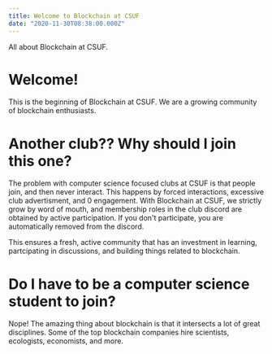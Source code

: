 ```yaml
---
title: Welcome to Blockchain at CSUF
date: "2020-11-30T08:38:00.000Z"
---
```


All about Blockchain at CSUF.

<!-- more -->

# Welcome!

This is the beginning of Blockchain at CSUF. We are a growing community of blockchain enthusiasts. 

# Another club?? Why should I join this one?

The problem with computer science focused clubs at CSUF is that people join, and then never interact. This happens by forced interactions, excessive club advertisment, and 0 engagement. With Blockchain at CSUF, we strictly grow by word of mouth, and membership roles in the club discord are obtained by active participation. If you don't participate, you are automatically removed from the discord.

This ensures a fresh, active community that has an investment in learning, partcipating in discussions, and building things related to blockchain.

# Do I have to be a computer science student to join?

Nope! The amazing thing about blockchain is that it intersects a lot of great disciplines. Some of the top blockchain companies hire scientists, ecologists, economists, and more. 
